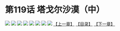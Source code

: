 # 第119话 塔戈尔沙漠（中）
![](https://mhpic.xiaomingtaiji.net/comic/D/斗破苍穹拆分版/119话/1.jpg-zymk.middle.webp)
![](https://mhpic.xiaomingtaiji.net/comic/D/斗破苍穹拆分版/119话/2.jpg-zymk.middle.webp)
![](https://mhpic.xiaomingtaiji.net/comic/D/斗破苍穹拆分版/119话/3.jpg-zymk.middle.webp)
![](https://mhpic.xiaomingtaiji.net/comic/D/斗破苍穹拆分版/119话/4.jpg-zymk.middle.webp)
![](https://mhpic.xiaomingtaiji.net/comic/D/斗破苍穹拆分版/119话/5.jpg-zymk.middle.webp)
![](https://mhpic.xiaomingtaiji.net/comic/D/斗破苍穹拆分版/119话/6.jpg-zymk.middle.webp)
![](https://mhpic.xiaomingtaiji.net/comic/D/斗破苍穹拆分版/119话/7.jpg-zymk.middle.webp)
![](https://mhpic.xiaomingtaiji.net/comic/D/斗破苍穹拆分版/119话/8.jpg-zymk.middle.webp)
[【上一章】](./118.md)
[【目录】](./READMD.md)
[【下一章】](./120.md)
